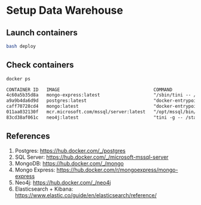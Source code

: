 # Setup Data Warehouse

## Launch containers
```sh
bash deploy
```

## Check containers
```sh
docker ps
```
```txt
CONTAINER ID   IMAGE                                   COMMAND                  CREATED         STATUS                   PORTS                                                                                      NAMES
4c60a5b35d8a   mongo-express:latest                    "/sbin/tini -- /dock…"   2 minutes ago   Up 2 minutes             0.0.0.0:8081->8081/tcp, [::]:8081->8081/tcp                                                analytics-mongo-express-1
a9a9b4da6d9d   postgres:latest                         "docker-entrypoint.s…"   2 minutes ago   Up 2 minutes             0.0.0.0:5432->5432/tcp, [::]:5432->5432/tcp                                                analytics-postgres-1
caff70728cd4   mongo:latest                            "docker-entrypoint.s…"   2 minutes ago   Up 2 minutes (healthy)   0.0.0.0:27017->27017/tcp, [::]:27017->27017/tcp                                            analytics-mongo-1
011aa032130f   mcr.microsoft.com/mssql/server:latest   "/opt/mssql/bin/laun…"   2 minutes ago   Up 2 minutes             0.0.0.0:1433->1433/tcp, [::]:1433->1433/tcp                                                analytics-mssql-1
83cd38af061c   neo4j:latest                            "tini -g -- /startup…"   2 minutes ago   Up 2 minutes             0.0.0.0:7474->7474/tcp, [::]:7474->7474/tcp, 0.0.0.0:7687->7687/tcp, [::]:7687->7687/tcp   analytics-neo4j-1
```


## References
1. Postgres: https://hub.docker.com/_/postgres
2. SQL Server: https://hub.docker.com/_/microsoft-mssql-server
3. MongoDB: https://hub.docker.com/_/mongo
4. Mongo Express: https://hub.docker.com/r/mongoexpress/mongo-express
5. Neo4j: https://hub.docker.com/_/neo4j
6. Elasticsearch + Kibana: https://www.elastic.co/guide/en/elasticsearch/reference/
